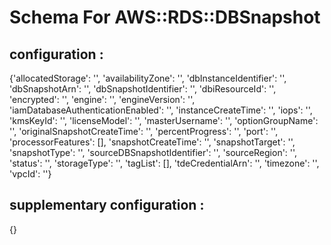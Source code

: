  # Schema For AWS::RDS::DBSnapshot

 ## configuration :

    
{'allocatedStorage': '',
 'availabilityZone': '',
 'dbInstanceIdentifier': '',
 'dbSnapshotArn': '',
 'dbSnapshotIdentifier': '',
 'dbiResourceId': '',
 'encrypted': '',
 'engine': '',
 'engineVersion': '',
 'iamDatabaseAuthenticationEnabled': '',
 'instanceCreateTime': '',
 'iops': '',
 'kmsKeyId': '',
 'licenseModel': '',
 'masterUsername': '',
 'optionGroupName': '',
 'originalSnapshotCreateTime': '',
 'percentProgress': '',
 'port': '',
 'processorFeatures': [],
 'snapshotCreateTime': '',
 'snapshotTarget': '',
 'snapshotType': '',
 'sourceDBSnapshotIdentifier': '',
 'sourceRegion': '',
 'status': '',
 'storageType': '',
 'tagList': [],
 'tdeCredentialArn': '',
 'timezone': '',
 'vpcId': ''}

 ## supplementary configuration :

    
{}
